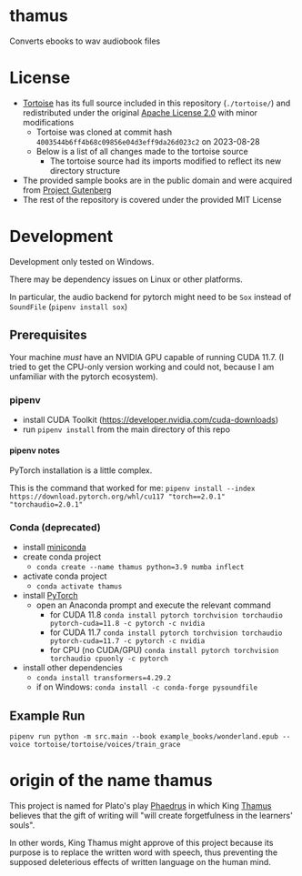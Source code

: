 # thamus
Converts ebooks to wav audiobook files

# License

- [Tortoise](https://github.com/neonbjb/tortoise-tts/tree/main) has its full source included in this repository (`./tortoise/`) and redistributed under the original [Apache License 2.0](./tortoise/LICENSE) with minor modifications
    - Tortoise was cloned at commit hash `4003544b6ff4b68c09856e04d3eff9da26d023c2` on 2023-08-28
    - Below is a list of all changes made to the tortoise source
        - The tortoise source had its imports modified to reflect its new directory structure
- The provided sample books are in the public domain and were acquired from [Project Gutenberg](https://www.gutenberg.org/)
- The rest of the repository is covered under the provided MIT License

# Development

Development only tested on Windows.

There may be dependency issues on Linux or other platforms.

In particular, the audio backend for pytorch might need to be `Sox` instead of `SoundFile` (`pipenv install sox`)

## Prerequisites

Your machine _must_ have an NVIDIA GPU capable of running CUDA 11.7. (I tried to get the CPU-only version working and could not, because I am unfamiliar with the pytorch ecosystem).

### pipenv

- install CUDA Toolkit (https://developer.nvidia.com/cuda-downloads)
- run `pipenv install` from the main directory of this repo

#### pipenv notes

PyTorch installation is a little complex.

This is the command that worked for me: `pipenv install --index https://download.pytorch.org/whl/cu117 "torch==2.0.1" "torchaudio=2.0.1"`

### Conda (deprecated)

- install [miniconda](https://docs.conda.io/en/latest/miniconda.html)
- create conda project
    - `conda create --name thamus python=3.9 numba inflect`
- activate conda project
    - `conda activate thamus`
- install [PyTorch](https://pytorch.org/get-started/locally/)
    - open an Anaconda prompt and execute the relevant command
        - for CUDA 11.8 `conda install pytorch torchvision torchaudio pytorch-cuda=11.8 -c pytorch -c nvidia`
        - for CUDA 11.7 `conda install pytorch torchvision torchaudio pytorch-cuda=11.7 -c pytorch -c nvidia`
        - for CPU (no CUDA/GPU) `conda install pytorch torchvision torchaudio cpuonly -c pytorch`
- install other dependencies
    - `conda install transformers=4.29.2`
    - if on Windows: `conda install -c conda-forge pysoundfile`

## Example Run

`pipenv run python -m src.main --book example_books/wonderland.epub --voice tortoise/tortoise/voices/train_grace`

# origin of the name thamus

This project is named for Plato's play [Phaedrus](http://classics.mit.edu/Plato/phaedrus.html) in which King [Thamus](https://en.wikipedia.org/wiki/Thamus_(mythical_King_of_Egypt)) believes that the gift of writing will "will create forgetfulness in the learners' souls".

In other words, King Thamus might approve of this project because its purpose is to replace the written word with speech, thus preventing the supposed deleterious effects of written language on the human mind.
